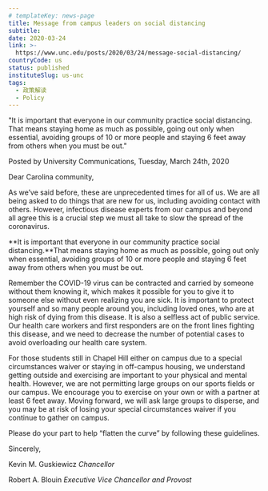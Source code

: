 ```yaml
---
# templateKey: news-page
title: Message from campus leaders on social distancing
subtitle:
date: 2020-03-24
link: >-
  https://www.unc.edu/posts/2020/03/24/message-social-distancing/
countryCode: us
status: published
instituteSlug: us-unc
tags:
  - 政策解读
  - Policy
---
```

"It is important that everyone in our community practice social distancing. That means staying home as much as possible, going out only when essential, avoiding groups of 10 or more people and staying 6 feet away from others when you must be out."

<div class="author-metadata"><span class="author-name">Posted by University Communications,</span> Tuesday, March 24th, 2020</div>

<div class="has-content-area" data-url="https://www.unc.edu/posts/2020/03/24/message-social-distancing/" data-title="Message from campus leaders on social distancing" title="undefined">

<div class="pf-content">

Dear Carolina community,

As we’ve said before, these are unprecedented times for all of us. We are all being asked to do things that are new for us, including avoiding contact with others. However, infectious disease experts from our campus and beyond all agree this is a crucial step we must all take to slow the spread of the coronavirus.

**It is important that everyone in our community practice social distancing.**That means staying home as much as possible, going out only when essential, avoiding groups of 10 or more people and staying 6 feet away from others when you must be out.

Remember the COVID-19 virus can be contracted and carried by someone without them knowing it, which makes it possible for you to give it to someone else without even realizing you are sick. It is important to protect yourself and so many people around you, including loved ones, who are at high risk of dying from this disease. It is also a selfless act of public service. Our health care workers and first responders are on the front lines fighting this disease, and we need to decrease the number of potential cases to avoid overloading our health care system.

For those students still in Chapel Hill either on campus due to a special circumstances waiver or staying in off-campus housing, we understand getting outside and exercising are important to your physical and mental health. However, we are not permitting large groups on our sports fields or our campus. We encourage you to exercise on your own or with a partner at least 6 feet away. Moving forward, we will ask large groups to disperse, and you may be at risk of losing your special circumstances waiver if you continue to gather on campus.

Please do your part to help “flatten the curve” by following these guidelines.

Sincerely,

Kevin M. Guskiewicz
_Chancellor_

Robert A. Blouin
_Executive Vice Chancellor and Provost_

</div>

</div>
